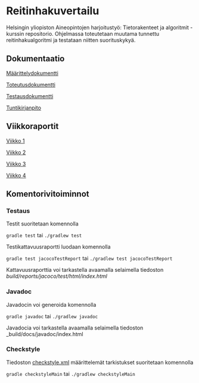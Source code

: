 # Reitinhakuvertailu

Helsingin yliopiston Aineopintojen harjoitustyö: Tietorakenteet ja algoritmit -kurssin repositorio. Ohjelmassa toteutetaan muutama tunnettu reitinhakualgoritmi ja testataan niitten suorituskykyä.

## Dokumentaatio

[Määrittelydokumentti](https://github.com/guotin/Reitinhakuvertailu/blob/master/dokumentaatio/maarittely.md)

[Toteutusdokumentti](https://github.com/guotin/Reitinhakuvertailu/blob/master/dokumentaatio/toteutus.md)

[Testausdokumentti](https://github.com/guotin/Reitinhakuvertailu/blob/master/dokumentaatio/testaus.md)

[Tuntikirjanpito](https://github.com/guotin/Reitinhakuvertailu/blob/master/dokumentaatio/tuntikirjanpito.md)

## Viikkoraportit

[Viikko 1](https://github.com/guotin/Reitinhakuvertailu/blob/master/dokumentaatio/viikkoraportit/viikko_1.md)

[Viikko 2](https://github.com/guotin/Reitinhakuvertailu/blob/master/dokumentaatio/viikkoraportit/viikko_2.md)

[Viikko 3](https://github.com/guotin/Reitinhakuvertailu/blob/master/dokumentaatio/viikkoraportit/viikko_3.md)

[Viikko 4](https://github.com/guotin/Reitinhakuvertailu/blob/master/dokumentaatio/viikkoraportit/viikko_4.md)

## Komentorivitoiminnot

### Testaus

Testit suoritetaan komennolla

`gradle test` tai `./gradlew test `

Testikattavuusraportti luodaan komennolla

`gradle test jacocoTestReport` tai `./gradlew test jacocoTestReport`

Kattavuusraporttia voi tarkastella avaamalla selaimella tiedoston _build/reports/jacoco/test/html/index.html_

### Javadoc

Javadocin voi generoida komennolla

`gradle javadoc` tai `./gradlew javadoc`

Javadocia voi tarkastella avaamalla selaimella tiedoston _build/docs/javadoc/index.html

### Checkstyle

Tiedoston [checkstyle.xml](https://github.com/guotin/Reitinhakuvertailu/blob/master/PathFinder/config/checkstyle/checkstyle.xml) määrittelemät tarkistukset suoritetaan komennolla

`gradle checkstyleMain` tai `./gradlew checkstyleMain`

